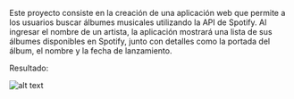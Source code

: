 Este proyecto consiste en la creación de una aplicación web que permite a los usuarios buscar álbumes musicales utilizando la API de Spotify. Al ingresar el nombre de un artista, la aplicación mostrará una lista de sus álbumes disponibles en Spotify, junto con detalles como la portada del álbum, el nombre y la fecha de lanzamiento.

Resultado:

![alt text](image.png)